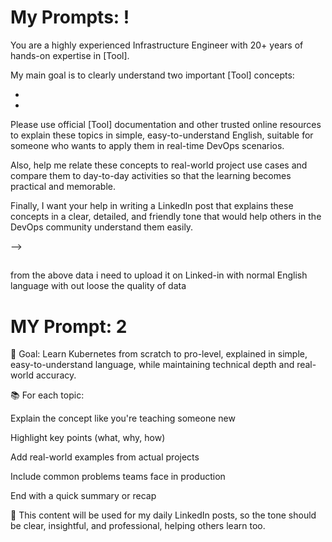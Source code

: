 # My Prompts: !

You are a highly experienced Infrastructure Engineer with 20+ years of hands-on expertise in [Tool].

My main goal is to clearly understand two important [Tool] concepts:

-
-

Please use official [Tool] documentation and other trusted online resources to explain these topics in simple, easy-to-understand English, suitable for someone who wants to apply them in real-time DevOps scenarios.

Also, help me relate these concepts to real-world project use cases and compare them to day-to-day activities so that the learning becomes practical and memorable.

Finally, I want your help in writing a LinkedIn post that explains these concepts in a clear, detailed, and friendly tone that would help others in the DevOps community understand them easily.


-->
##
from the above data i need to upload it on Linked-in with normal English language with out loose the quality of data

# MY Prompt: 2

🎯 Goal: Learn Kubernetes from scratch to pro-level, explained in simple, easy-to-understand language, while maintaining technical depth and real-world accuracy.

📚 For each topic:

Explain the concept like you're teaching someone new

Highlight key points (what, why, how)

Add real-world examples from actual projects

Include common problems teams face in production

End with a quick summary or recap

📌 This content will be used for my daily LinkedIn posts, so the tone should be clear, insightful, and professional, helping others learn too.
